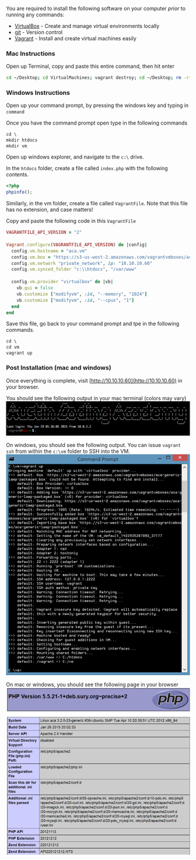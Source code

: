 You are required to install the following software on your computer *prior* to running any commands:

- [VirtualBox](https://www.virtualbox.org/) - Create and manage virtual environments locally
- [git](http://git-scm.com/) - Version control
- [Vagrant](https://www.vagrantup.com/) - Install and create virtual machines easily

### Mac Instructions
Open up Terminal, copy and paste this entire command, then hit enter
```bash
cd ~/Desktop; cd VirtualMachines; vagrant destroy; cd ~/Desktop; rm -rf htdocs; rm -rf VirtualMachines; mkdir VirtualMachines; mkdir htdocs; echo "<?php phpinfo();" > htdocs/index.php; cd VirtualMachines; curl https://gist.githubusercontent.com/sameg14/9e31709d132e6494ec1d/raw/158664c9962a5f17edb2c02054ba7e5bbc8b80ae/VagrantFile > VagrantFile; vagrant up; vagrant ssh;
```

### Windows Instructions
Open up your command prompt, by pressing the windows key and typing in ```command```

Once you have the command prompt open type in the following commands
```
cd \
mkdir htdocs
mkdir vm
```

Open up windows explorer, and navigate to the ```c:\``` drive.

In the ```htdocs``` folder, create a file called ```index.php``` with the following contents.
```php
<?php
phpinfo();
```

Similarly, in the vm folder, create a file called ```VagrantFile```. Note that this file has no extension, and case matters!

Copy and paste the following code in this ```VagrantFile```
```ruby
VAGRANTFILE_API_VERSION = "2"

Vagrant.configure(VAGRANTFILE_API_VERSION) do |config|
  config.vm.hostname = "aca.vm"
  config.vm.box = "https://s3-us-west-2.amazonaws.com/vagrantvmboxes/aca-generic-lamp-packaged.box"
  config.vm.network "private_network", ip: "10.10.10.60"
  config.vm.synced_folder "c:\\htdocs", "/var/www"

  config.vm.provider "virtualbox" do |vb|
    vb.gui = false
    vb.customize ["modifyvm", :id, "--memory", "1024"]
    vb.customize ["modifyvm", :id, "--cpus", "1"]
  end
end
```

Save this file, go back to your command prompt and tpe in the following commands.
```
cd \
cd vm
vagrant up
```

### Post Installation (mac and windows)
Once everything is complete, visit [http://10.10.10.60](http://10.10.10.60) in your browser.

You should see the following output in your mac terminal (colors may vary)
![Terminal](images/aca-terminal.png "Terminal Output")

On windows, you should see the following output. You can issue ```vagrant ssh``` from within the ```c:\vm``` folder to SSH into the VM.
![CommandPrompt](images/aca-windows-command-prompt.png "Command Prompt Output")

On mac or windows, you should see the following page in your browser
![Browser](images/aca-phpinfo.png "Browser phpinfo() Output")
